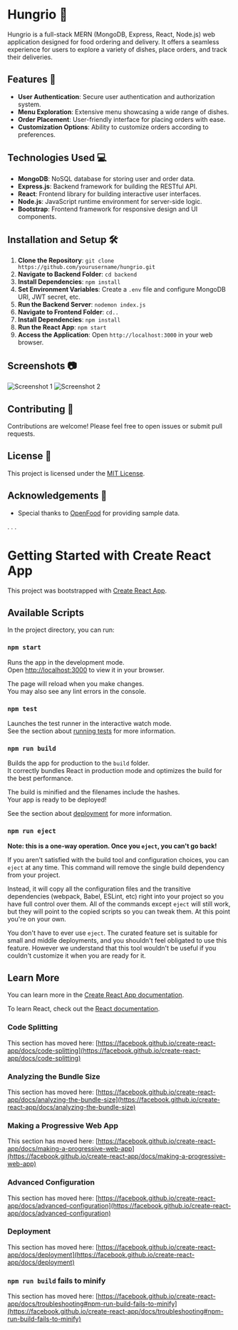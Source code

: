# Hungrio 🍔

Hungrio is a full-stack MERN (MongoDB, Express, React, Node.js) web application designed for food ordering and delivery. It offers a seamless experience for users to explore a variety of dishes, place orders, and track their deliveries.

## Features 🚀

- **User Authentication**: Secure user authentication and authorization system.
- **Menu Exploration**: Extensive menu showcasing a wide range of dishes.
- **Order Placement**: User-friendly interface for placing orders with ease.
- **Customization Options**: Ability to customize orders according to preferences.

## Technologies Used 💻

- **MongoDB**: NoSQL database for storing user and order data.
- **Express.js**: Backend framework for building the RESTful API.
- **React**: Frontend library for building interactive user interfaces.
- **Node.js**: JavaScript runtime environment for server-side logic.
- **Bootstrap**: Frontend framework for responsive design and UI components.

## Installation and Setup 🛠️

1. **Clone the Repository**: `git clone https://github.com/yourusername/hungrio.git`
2. **Navigate to Backend Folder**: `cd backend`
3. **Install Dependencies**: `npm install`
4. **Set Environment Variables**: Create a `.env` file and configure MongoDB URI, JWT secret, etc.
5. **Run the Backend Server**: `nodemon index.js`
6. **Navigate to Frontend Folder**: `cd..`
7. **Install Dependencies**: `npm install`
8. **Run the React App**: `npm start`
9. **Access the Application**: Open `http://localhost:3000` in your web browser.

## Screenshots 📷

![Screenshot 1](/screenshots/screenshot1.png)
![Screenshot 2](/screenshots/screenshot2.png)

## Contributing 🤝

Contributions are welcome! Please feel free to open issues or submit pull requests.

## License 📝

This project is licensed under the [MIT License](LICENSE).

## Acknowledgements 🙏

- Special thanks to [OpenFood](https://www.openfood.com/) for providing sample data.

.
.
.

# Getting Started with Create React App

This project was bootstrapped with [Create React App](https://github.com/facebook/create-react-app).

## Available Scripts

In the project directory, you can run:

### `npm start`

Runs the app in the development mode.\
Open [http://localhost:3000](http://localhost:3000) to view it in your browser.

The page will reload when you make changes.\
You may also see any lint errors in the console.

### `npm test`

Launches the test runner in the interactive watch mode.\
See the section about [running tests](https://facebook.github.io/create-react-app/docs/running-tests) for more information.

### `npm run build`

Builds the app for production to the `build` folder.\
It correctly bundles React in production mode and optimizes the build for the best performance.

The build is minified and the filenames include the hashes.\
Your app is ready to be deployed!

See the section about [deployment](https://facebook.github.io/create-react-app/docs/deployment) for more information.

### `npm run eject`

**Note: this is a one-way operation. Once you `eject`, you can't go back!**

If you aren't satisfied with the build tool and configuration choices, you can `eject` at any time. This command will remove the single build dependency from your project.

Instead, it will copy all the configuration files and the transitive dependencies (webpack, Babel, ESLint, etc) right into your project so you have full control over them. All of the commands except `eject` will still work, but they will point to the copied scripts so you can tweak them. At this point you're on your own.

You don't have to ever use `eject`. The curated feature set is suitable for small and middle deployments, and you shouldn't feel obligated to use this feature. However we understand that this tool wouldn't be useful if you couldn't customize it when you are ready for it.

## Learn More

You can learn more in the [Create React App documentation](https://facebook.github.io/create-react-app/docs/getting-started).

To learn React, check out the [React documentation](https://reactjs.org/).

### Code Splitting

This section has moved here: [https://facebook.github.io/create-react-app/docs/code-splitting](https://facebook.github.io/create-react-app/docs/code-splitting)

### Analyzing the Bundle Size

This section has moved here: [https://facebook.github.io/create-react-app/docs/analyzing-the-bundle-size](https://facebook.github.io/create-react-app/docs/analyzing-the-bundle-size)

### Making a Progressive Web App

This section has moved here: [https://facebook.github.io/create-react-app/docs/making-a-progressive-web-app](https://facebook.github.io/create-react-app/docs/making-a-progressive-web-app)

### Advanced Configuration

This section has moved here: [https://facebook.github.io/create-react-app/docs/advanced-configuration](https://facebook.github.io/create-react-app/docs/advanced-configuration)

### Deployment

This section has moved here: [https://facebook.github.io/create-react-app/docs/deployment](https://facebook.github.io/create-react-app/docs/deployment)

### `npm run build` fails to minify

This section has moved here: [https://facebook.github.io/create-react-app/docs/troubleshooting#npm-run-build-fails-to-minify](https://facebook.github.io/create-react-app/docs/troubleshooting#npm-run-build-fails-to-minify)
